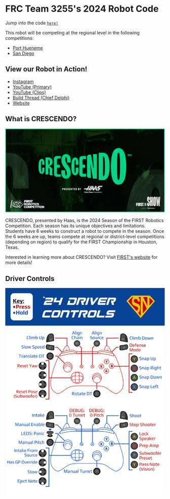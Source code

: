 # FRC Team 3255's 2024 Robot Code
Jump into the code [`here!`](src/main/java/frc/robot)

This robot will be competing at the regional level in the following competitions: 
- [Port Hueneme](https://www.thebluealliance.com/event/2024caph)
- [San Diego](https://www.thebluealliance.com/event/2024casd)

## View our Robot in Action!
- [Instagram](https://www.instagram.com/frcteam3255/) 
- [YouTube (Primary)](https://www.youtube.com/@FRC3255)
- [YouTube (Clips)](https://www.youtube.com/@FRC3255Clips)
- [Build Thread (Chief Delphi)](https://www.chiefdelphi.com/t/frc-3255-supernurds-2024-build-thread/447181)
- [Website](https://supernurds.com)

## What is CRESCENDO?
![Crescendo Banner](src/main/assets/FRC_SocialDLC_FB_Post.png)

CRESCENDO, presented by Haas, is the 2024 Season of the FIRST Robotics Competition. Each season has its unique objectives and limitations. 
Students have 6 weeks to construct a robot to compete in the season. Once the 6 weeks are up, teams compete at regional or district-level 
competitions (depending on region) to qualify for the FIRST Championship in Houston, Texas.

Interested in learning more about CRESCENDO? Visit [FIRST's website](https://www.firstinspires.org/robotics/frc/game-and-season) for more details!

## Driver Controls
![Controls](src/main/assets/controllerMap2024.png)